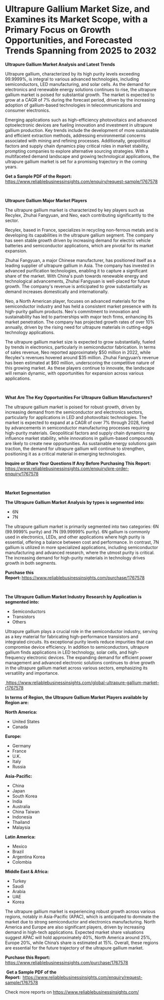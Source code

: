 <p><h1>Ultrapure Gallium Market Size, and Examines its Market Scope, with a Primary Focus on Growth Opportunities, and Forecasted Trends Spanning from 2025 to 2032</h1></p><p><strong>Ultrapure Gallium Market Analysis and Latest Trends</strong></p>
<p><p>Ultrapure gallium, characterized by its high purity levels exceeding 99.9999%, is integral to various advanced technologies, including semiconductors, LED manufacturing, and solar cells. As the demand for electronics and renewable energy solutions continues to rise, the ultrapure gallium market is poised for substantial growth. The market is expected to grow at a CAGR of 7% during the forecast period, driven by the increasing adoption of gallium-based technologies in telecommunications and consumer electronics. </p><p>Emerging applications such as high-efficiency photovoltaics and advanced optoelectronic devices are fueling innovation and investment in ultrapure gallium production. Key trends include the development of more sustainable and efficient extraction methods, addressing environmental concerns associated with mining and refining processes. Additionally, geopolitical factors and supply chain dynamics play critical roles in market stability, prompting companies to explore alternative sourcing strategies. With a multifaceted demand landscape and growing technological applications, the ultrapure gallium market is set for a promising trajectory in the coming years.</p></p>
<p><strong>Get a Sample PDF of the Report:&nbsp;</strong> <a href="https://www.reliablebusinessinsights.com/enquiry/request-sample/1767578?utm_campaign=1119&utm_medium=2&utm_source=Github&utm_content=ia&utm_term=02022025&utm_id=ultrapure-gallium">https://www.reliablebusinessinsights.com/enquiry/request-sample/1767578</a></p>
<p>&nbsp;</p>
<p><strong>Ultrapure Gallium Major Market Players</strong></p>
<p><p>The ultrapure gallium market is characterized by key players such as Recylex, Zhuhai Fangyuan, and Neo, each contributing significantly to the sector. </p><p>Recylex, based in France, specializes in recycling non-ferrous metals and is developing its capabilities in the ultrapure gallium segment. The company has seen stable growth driven by increasing demand for electric vehicle batteries and semiconductor applications, which are pivotal for its market expansion.</p><p>Zhuhai Fangyuan, a major Chinese manufacturer, has positioned itself as a leading supplier of ultrapure gallium in Asia. The company has invested in advanced purification technologies, enabling it to capture a significant share of the market. With China's push towards renewable energy and technological advancements, Zhuhai Fangyuan is well-placed for future growth. The company's revenue is anticipated to grow substantially as demand increases domestically and internationally.</p><p>Neo, a North American player, focuses on advanced materials for the semiconductor industry and has held a consistent market presence with its high-purity gallium products. Neo's commitment to innovation and sustainability has led to partnerships with major tech firms, enhancing its market penetration. The company has projected growth rates of over 10% annually, driven by the rising need for ultrapure materials in cutting-edge technology applications.</p><p>The ultrapure gallium market size is expected to grow substantially, fueled by trends in electronics, particularly in semiconductor fabrication. In terms of sales revenue, Neo reported approximately $50 million in 2022, while Recylex's revenues hovered around $35 million. Zhuhai Fangyuan’s revenue has been estimated at $60 million, underscoring the competitive nature of this growing market. As these players continue to innovate, the landscape will remain dynamic, with opportunities for expansion across various applications.</p></p>
<p>&nbsp;</p>
<p><strong>What Are The Key Opportunities For Ultrapure Gallium Manufacturers?</strong></p>
<p><p>The ultrapure gallium market is poised for robust growth, driven by increasing demand from the semiconductor and electronics sectors, particularly for applications in LED and photovoltaic technologies. The market is expected to expand at a CAGR of over 7% through 2028, fueled by advancements in semiconductor manufacturing processes requiring high-purity materials. Geopolitical factors and supply chain dynamics may influence market stability, while innovations in gallium-based compounds are likely to create new opportunities. As sustainable energy solutions gain traction, the demand for ultrapure gallium will continue to strengthen, positioning it as a critical material in emerging technologies.</p></p>
<p><strong>Inquire or Share Your Questions If Any Before Purchasing This Report:</strong> <a href="https://www.reliablebusinessinsights.com/enquiry/pre-order-enquiry/1767578?utm_campaign=1119&utm_medium=2&utm_source=Github&utm_content=ia&utm_term=02022025&utm_id=ultrapure-gallium">https://www.reliablebusinessinsights.com/enquiry/pre-order-enquiry/1767578</a></p>
<p>&nbsp;</p>
<p><strong>Market Segmentation</strong></p>
<p><strong>The Ultrapure Gallium Market Analysis by types is segmented into:</strong></p>
<p><ul><li>6N</li><li>7N</li></ul></p>
<p><p>The ultrapure gallium market is primarily segmented into two categories: 6N (99.9999% purity) and 7N (99.99999% purity). 6N gallium is commonly used in electronics, LEDs, and other applications where high purity is essential, offering a balance between cost and performance. In contrast, 7N gallium is utilized in more specialized applications, including semiconductor manufacturing and advanced research, where the utmost purity is critical. The increasing demand for high-purity materials in technology drives growth in both segments.</p></p>
<p><strong>Purchase this Report:&nbsp;</strong><a href="https://www.reliablebusinessinsights.com/purchase/1767578?utm_campaign=1119&utm_medium=2&utm_source=Github&utm_content=ia&utm_term=02022025&utm_id=ultrapure-gallium">https://www.reliablebusinessinsights.com/purchase/1767578</a></p>
<p>&nbsp;</p>
<p><strong>The Ultrapure Gallium Market Industry Research by Application is segmented into:</strong></p>
<p><ul><li>Semiconductors</li><li>Transistors</li><li>Others</li></ul></p>
<p><p>Ultrapure gallium plays a crucial role in the semiconductor industry, serving as a key material for fabricating high-performance transistors and integrated circuits. Its exceptional purity levels reduce impurities that can compromise device efficiency. In addition to semiconductors, ultrapure gallium finds applications in LED technology, solar cells, and high-frequency electronic devices. The expanding demand for efficient power management and advanced electronic solutions continues to drive growth in the ultrapure gallium market across various sectors, emphasizing its versatility and importance.</p></p>
<p><a href="https://www.reliablebusinessinsights.com/global-ultrapure-gallium-market-r1767578?utm_campaign=1119&utm_medium=2&utm_source=Github&utm_content=ia&utm_term=02022025&utm_id=ultrapure-gallium">&nbsp;https://www.reliablebusinessinsights.com/global-ultrapure-gallium-market-r1767578</a></p>
<p><strong>In terms of Region, the Ultrapure Gallium Market Players available by Region are:</strong></p>
<p>
    <p> <strong> North America: </strong>
        <ul>
            <li>United States</li>
            <li>Canada</li>
        </ul>
        </p> 
    <p> <strong> Europe: </strong>
        <ul>
            <li>Germany</li>
            <li>France</li>
            <li>U.K.</li>
            <li>Italy</li>
            <li>Russia</li>
        </ul>
        </p> 
    <p> <strong> Asia-Pacific: </strong>
        <ul>
            <li>China</li>
            <li>Japan</li>
            <li>South Korea</li>
            <li>India</li>
            <li>Australia</li>
            <li>China Taiwan</li>
            <li>Indonesia</li>
            <li>Thailand</li>
            <li>Malaysia</li>
        </ul>
        </p> 
    <p> <strong> Latin America: </strong>
        <ul>
            <li>Mexico</li>
            <li>Brazil</li>
            <li>Argentina Korea</li>
            <li>Colombia</li>
        </ul>
        </p> 
    <p> <strong> Middle East & Africa: </strong>
        <ul>
            <li>Turkey</li>
            <li>Saudi</li>
            <li>Arabia</li>
            <li>UAE</li>
            <li>Korea</li>
        </ul>
    </p>
    </p>
<p><p>The ultrapure gallium market is experiencing robust growth across various regions, notably in Asia-Pacific (APAC), which is anticipated to dominate the market due to strong semiconductor and electronics manufacturing. North America and Europe are also significant players, driven by increasing demand in high-tech applications. Expected market share valuations suggest APAC will hold approximately 40%, North America around 25%, Europe 20%, while China’s share is estimated at 15%. Overall, these regions are essential for the future trajectory of the ultrapure gallium market.</p></p>
<p><strong>Purchase this Report: </strong><a href="https://www.reliablebusinessinsights.com/purchase/1767578?utm_campaign=1119&utm_medium=2&utm_source=Github&utm_content=ia&utm_term=02022025&utm_id=ultrapure-gallium">https://www.reliablebusinessinsights.com/purchase/1767578</a></p>
<p>&nbsp;<strong>Get a Sample PDF of the Report:&nbsp;&nbsp;</strong><a href="https://www.reliablebusinessinsights.com/enquiry/request-sample/1767578?utm_campaign=1119&utm_medium=2&utm_source=Github&utm_content=ia&utm_term=02022025&utm_id=ultrapure-gallium">https://www.reliablebusinessinsights.com/enquiry/request-sample/1767578</a></p>
<p><strong></strong></p>
<p>Check more reports on <a href="https://www.reliablebusinessinsights.com/?utm_campaign=1119&utm_medium=2&utm_source=Github&utm_content=ia&utm_term=02022025&utm_id=ultrapure-gallium">https://www.reliablebusinessinsights.com/</a></p>